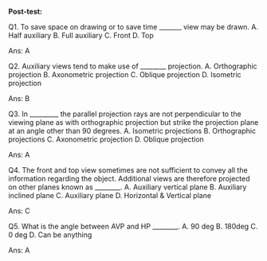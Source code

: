 
**Post-test:**

Q1. To save space on drawing or to save time \_\_\_\_\_\_\_ view may be
    drawn.
A. Half auxiliary
B. Full auxiliary
C. Front
D. Top

Ans: A

Q2. Auxiliary views tend to make use of \_\_\_\_\_\_\_\_ projection.
A. Orthographic projection
B. Axonometric projection
C. Oblique projection
D. Isometric projection

Ans: B

Q3. In \_\_\_\_\_\_\_\_\_ the parallel projection rays are not
    perpendicular to the viewing plane as with orthographic projection
    but strike the projection plane at an angle other than 90 degrees.
A. Isometric projections
B. Orthographic projections
C. Axonometric projection
D. Oblique projection

Ans: A

Q4. The front and top view sometimes are not sufficient to convey all
    the information regarding the object. Additional views are therefore
    projected on other planes known as \_\_\_\_\_\_\_\_.
A. Auxiliary vertical plane
B. Auxiliary inclined plane
C. Auxiliary plane
D. Horizontal & Vertical plane

Ans: C

Q5. What is the angle between AVP and HP \_\_\_\_\_\_\_\_.
A. 90 deg
B. 180deg
C. 0 deg
D. Can be anything

Ans: A
